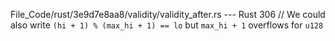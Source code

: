 File_Code/rust/3e9d7e8aa8/validity/validity_after.rs --- Rust
                                                                                                                                                           306         // We could also write `(hi + 1) % (max_hi + 1) == lo` but `max_hi + 1` overflows for `u128`

